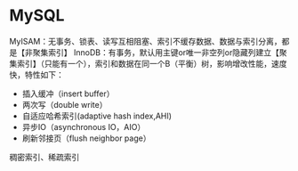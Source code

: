 # MySQL

MyISAM：无事务、锁表、读写互相阻塞、索引不缓存数据、数据与索引分离，都是【非聚集索引】
InnoDB：有事务，默认用主键or唯一非空列or隐藏列建立【聚集索引】（只能有一个），索引和数据在同一个B（平衡）树，影响增改性能，速度快，特性如下：
- 插入缓冲（insert buffer）
- 两次写（double write）
- 自适应哈希索引(adaptive hash index,AHI)
- 异步IO（asynchronous IO，AIO）
- 刷新邻接页（flush neighbor page）

稠密索引、稀疏索引
